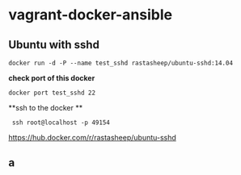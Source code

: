 # vagrant-docker-ansible

## Ubuntu with sshd 

```
docker run -d -P --name test_sshd rastasheep/ubuntu-sshd:14.04

```
**check port of this docker**

```
docker port test_sshd 22
```
**ssh to the docker **
```
 ssh root@localhost -p 49154
```

https://hub.docker.com/r/rastasheep/ubuntu-sshd   



## a
